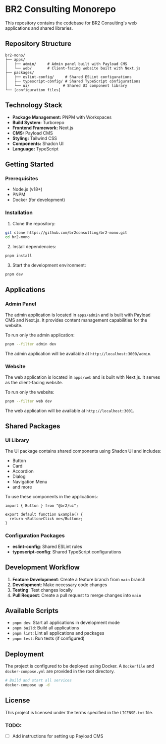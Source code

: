 # BR2 Consulting Monorepo

This repository contains the codebase for BR2 Consulting's web applications and shared libraries.

## Repository Structure

```
br2-mono/
├── apps/
│   ├── admin/     # Admin panel built with Payload CMS
│   └── web/       # Client-facing website built with Next.js
├── packages/
│   ├── eslint-config/     # Shared ESLint configurations
│   ├── typescript-config/ # Shared TypeScript configurations
│   └── ui/               # Shared UI component library
└── [configuration files]
```

## Technology Stack

- **Package Management:** PNPM with Workspaces
- **Build System:** Turborepo
- **Frontend Framework:** Next.js
- **CMS:** Payload CMS
- **Styling:** Tailwind CSS
- **Components:** Shadcn UI
- **Language:** TypeScript

## Getting Started

### Prerequisites

- Node.js (v18+)
- PNPM
- Docker (for development)

### Installation

1. Clone the repository:

```bash
git clone https://github.com/br2consulting/br2-mono.git
cd br2-mono
```

2. Install dependencies:

```bash
pnpm install
```

3. Start the development environment:

```bash
pnpm dev
```

## Applications

### Admin Panel

The admin application is located in `apps/admin` and is built with Payload CMS and Next.js. It provides content management capabilities for the website.

To run only the admin application:

```bash
pnpm --filter admin dev
```

The admin application will be available at `http://localhost:3000/admin`.

### Website

The web application is located in `apps/web` and is built with Next.js. It serves as the client-facing website.

To run only the website:

```bash
pnpm --filter web dev
```

The web application will be available at `http://localhost:3001`.

## Shared Packages

### UI Library

The UI package contains shared components using Shadcn UI and includes:

- Button
- Card
- Accordion
- Dialog
- Navigation Menu
- and more

To use these components in the applications:

```tsx
import { Button } from "@br2/ui";

export default function Example() {
  return <Button>Click me</Button>;
}
```

### Configuration Packages

- **eslint-config**: Shared ESLint rules
- **typescript-config**: Shared TypeScript configurations

## Development Workflow

1. **Feature Development**: Create a feature branch from `main` branch
2. **Development**: Make necessary code changes
3. **Testing**: Test changes locally
4. **Pull Request**: Create a pull request to merge changes into `main`

## Available Scripts

- `pnpm dev`: Start all applications in development mode
- `pnpm build`: Build all applications
- `pnpm lint`: Lint all applications and packages
- `pnpm test`: Run tests (if configured)

## Deployment

The project is configured to be deployed using Docker. A `Dockerfile` and `docker-compose.yml` are provided in the root directory.

```bash
# Build and start all services
docker-compose up -d
```

## License

This project is licensed under the terms specified in the `LICENSE.txt` file.

### TODO:

- [ ] Add instructions for setting up Payload CMS
